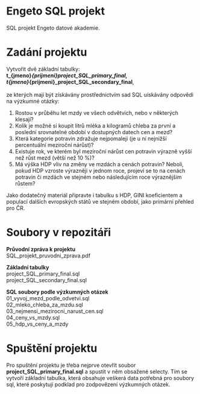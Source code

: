 # Engeto SQL projekt
SQL projekt Engeto datové akademie.

# Zadání projektu
Vytvořit dvě základní tabulky:<br>
**t_{jmeno}_{prijmeni}_project_SQL_primary_final,<br> 
t_{jmeno}_{prijmeni}_project_SQL_secondary_final**,<br>
<br>
ze kterých mají být získávány prostřednictvím sad SQL uískávány odpovědi na výzkumné otázky:
1.	Rostou v průběhu let mzdy ve všech odvětvích, nebo v některých klesají?
2.	Kolik je možné si koupit litrů mléka a kilogramů chleba za první a poslední srovnatelné období v dostupných datech cen a mezd?
3.	Která kategorie potravin zdražuje nejpomaleji (je u ní nejnižší percentuální meziroční nárůst)?
4.	Existuje rok, ve kterém byl meziroční nárůst cen potravin výrazně vyšší než růst mezd (větší než 10 %)?
5.	Má výška HDP vliv na změny ve mzdách a cenách potravin? Neboli, pokud HDP vzroste výrazněji v jednom roce, projeví se to na cenách potravin či mzdách ve stejném nebo následujícím roce výraznějším růstem?

Jako dodatečný materiál připravte i tabulku s HDP, GINI koeficientem a populací dalších evropských států ve stejném období, jako primární přehled pro ČR.

# Soubory v repozitáři
**Průvodní zpráva k projektu**<br>
SQL_projekt_pruvodni_zprava.pdf

**Základní tabulky**<br>
project_SQL_primary_final.sql<br>
project_SQL_secondary_final.sql

**SQL soubory podle výzkumných otázek**<br>
01_vyvoj_mezd_podle_odvetvi.sql<br>
02_mleko_chleba_za_mzdu.sql<br>
03_nejmensi_mezirocni_narust_cen.sql<br>
04_ceny_vs_mzdy.sql<br>
05_hdp_vs_ceny_a_mzdy

# Spuštění projektu
Pro spuštění projektu je třeba nejprve otevřít soubor **project_SQL_primary_final.sql** a spustit v něm obsažené selecty. Tím se vytvoří základní tabulka, která obsahuje veškerá data potřebná pro soubory sql, které poskytují podklad pro zodpovězení výzkumných otázek.
